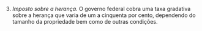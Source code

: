 ﻿3. *Imposto sobre a herança.* O governo federal cobra uma taxa gradativa sobre a herança que varia de um a cinquenta por cento, dependendo do tamanho da propriedade bem como de outras condições.